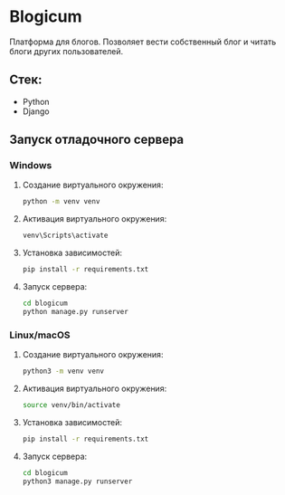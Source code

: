 # Blogicum
Платформа для блогов. Позволяет вести собственный блог и читать блоги других пользователей.
## Стек:
- Python
- Django
## Запуск отладочного сервера
### Windows
1. Создание виртуального окружения:
   ```bash
   python -m venv venv
   ```
2. Активация виртуального окружения:
   ```bash
   venv\Scripts\activate
   ```
3. Установка зависимостей:
   ```bash
   pip install -r requirements.txt
   ```
4. Запуск сервера:
   ```bash
   cd blogicum
   python manage.py runserver
   ```
### Linux/macOS
1. Создание виртуального окружения:
   ```bash
   python3 -m venv venv
   ```
2. Активация виртуального окружения:
   ```bash
   source venv/bin/activate
   ```
3. Установка зависимостей:
   ```bash
   pip install -r requirements.txt
   ```
4. Запуск сервера:
   ```bash
   cd blogicum
   python3 manage.py runserver
   ```
